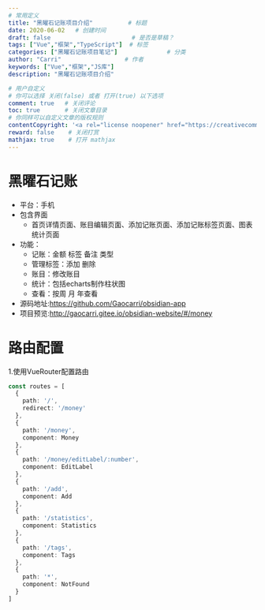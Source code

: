```yaml
---
# 常用定义
title: "黑曜石记账项目介绍"          # 标题
date: 2020-06-02   # 创建时间
draft: false                       # 是否是草稿？
tags: ["Vue","框架","TypeScript"]  # 标签
categories: ["黑曜石记账项目笔记"]              # 分类
author: "Carri"                  # 作者
keywords: ["Vue","框架","JS库"]
description: "黑曜石记账项目介绍"  

# 用户自定义
# 你可以选择 关闭(false) 或者 打开(true) 以下选项
comment: true   # 关闭评论
toc: true       # 关闭文章目录
# 你同样可以自定义文章的版权规则
contentCopyright: '<a rel="license noopener" href="https://creativecommons.org/licenses/by-nc-nd/4.0/" target="_blank">CC BY-NC-ND 4.0</a>'
reward: false	 # 关闭打赏
mathjax: true    # 打开 mathjax
---
```


# 黑曜石记账

- 平台：手机
- 包含界面
  - 首页详情页面、账目编辑页面、添加记账页面、添加记账标签页面、图表统计页面
- 功能：
  - 记账：金额 标签 备注 类型
  - 管理标签：添加 删除
  - 账目：修改账目
  - 统计：包括echarts制作柱状图
  - 查看：按周 月 年查看
- 源码地址:https://github.com/Gaocarri/obsidian-app
- 项目预览:http://gaocarri.gitee.io/obsidian-website/#/money

# 路由配置

1.使用VueRouter配置路由

```typescript
const routes = [
  {
    path: '/',
    redirect: '/money'
  },
  {
    path: '/money',
    component: Money
  },
  {
    path: '/money/editLabel/:number',
    component: EditLabel
  },
  {
    path: '/add',
    component: Add
  },
  {
    path: '/statistics',
    component: Statistics
  },
  {
    path: '/tags',
    component: Tags
  },
  {
    path: '*',
    component: NotFound
  }
]
```
